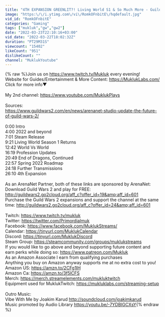 ```yaml
---
title: "4TH EXPANSION GREENLIT?! Living World S1 & So Much More - Guild Wars 2 News March 22nd 2022"
image: "https:\/\/i.ytimg.com\/vi\/RomkOFnbitE\/hqdefault.jpg"
vid_id: "RomkOFnbitE"
categories: "Gaming"
tags: ["mukluk","gw","gw2"]
date: "2022-03-23T22:10:16+03:00"
vid_date: "2022-03-22T18:02:32Z"
duration: "PT29M31S"
viewcount: "15402"
likeCount: "951"
dislikeCount: ""
channel: "MuklukYoutube"
---
```

{% raw %}Join us on <a rel="nofollow" target="blank" href="https://www.twitch.tv/Mukluk">https://www.twitch.tv/Mukluk</a> every evening!<br />Website for Guides/Entertainment &amp; More Content: <a rel="nofollow" target="blank" href="https://MuklukLabs.com/">https://MuklukLabs.com/</a><br />Click for more info▼<br /><br />My 2nd channel: <a rel="nofollow" target="blank" href="https://www.youtube.com/MuklukPlays">https://www.youtube.com/MuklukPlays</a><br /><br />Sources: <br /><a rel="nofollow" target="blank" href="https://www.guildwars2.com/en/news/arenanet-studio-update-the-future-of-guild-wars-2/">https://www.guildwars2.com/en/news/arenanet-studio-update-the-future-of-guild-wars-2/</a><br /><br />0:00 Intro<br />4:00 2022 and beyond<br />7:01 Steam Release<br />9:21 Living World Season 1 Returns<br />12:42 World Vs World<br />16:19 Profession Updates<br />20:49 End of Dragons, Continued<br />22:57 Spring 2022 Roadmap<br />24:18 Further Transmissions<br />26:10 4th Expansion<br /><br />As an ArenaNet Partner, both of these links are sponsored by ArenaNet:<br />Download Guild Wars 2 and play for FREE: <a rel="nofollow" target="blank" href="http://guildwars2.go2cloud.org/aff_c?offer_id=19&amp;aff_id=601">http://guildwars2.go2cloud.org/aff_c?offer_id=19&amp;aff_id=601</a><br />Purchase the Guild Wars 2 expansions and support the channel at the same time: <a rel="nofollow" target="blank" href="http://guildwars2.go2cloud.org/aff_c?offer_id=24&amp;aff_id=601">http://guildwars2.go2cloud.org/aff_c?offer_id=24&amp;aff_id=601</a><br /><br />Twitch:   <a rel="nofollow" target="blank" href="https://www.twitch.tv/mukluk">https://www.twitch.tv/mukluk</a><br />Twitter:   <a rel="nofollow" target="blank" href="https://twitter.com/Primordialmuk">https://twitter.com/Primordialmuk</a><br />Facebook:   <a rel="nofollow" target="blank" href="https://www.facebook.com/MuklukStreams/">https://www.facebook.com/MuklukStreams/</a><br />Calendar: <a rel="nofollow" target="blank" href="https://tinyurl.com/MuklukCalendar">https://tinyurl.com/MuklukCalendar</a><br />Discord: <a rel="nofollow" target="blank" href="https://tinyurl.com/MuklukDiscord">https://tinyurl.com/MuklukDiscord</a><br />Steam Group: <a rel="nofollow" target="blank" href="https://steamcommunity.com/groups/muklukstreams">https://steamcommunity.com/groups/muklukstreams</a><br />If you would like to go above and beyond supporting future content and earn perks while doing so: <a rel="nofollow" target="blank" href="https://www.patreon.com/Mukluk">https://www.patreon.com/Mukluk</a><br />As an Amazon Associate I earn from qualifying purchases<br />Anything you buy on Amazon anyway supports me at no extra cost to you!<br />Amazon US: <a rel="nofollow" target="blank" href="https://amzn.to/2CFg1IH">https://amzn.to/2CFg1IH</a><br />Amazon Ca: <a rel="nofollow" target="blank" href="https://amzn.to/3f5lCFS">https://amzn.to/3f5lCFS</a><br />Merch: <a rel="nofollow" target="blank" href="https://merch.streamelements.com/mukluktwitch">https://merch.streamelements.com/mukluktwitch</a><br />Equipment used for MuklukTwitch: <a rel="nofollow" target="blank" href="https://mukluklabs.com/streaming-setup">https://mukluklabs.com/streaming-setup</a><br /><br />Outro Music:<br />Vibe With Me by Joakim Karud <a rel="nofollow" target="blank" href="http://soundcloud.com/joakimkarud">http://soundcloud.com/joakimkarud</a><br />Music promoted by Audio Library <a rel="nofollow" target="blank" href="https://youtu.be/-7YDBIGCXsY">https://youtu.be/-7YDBIGCXsY</a>{% endraw %}
